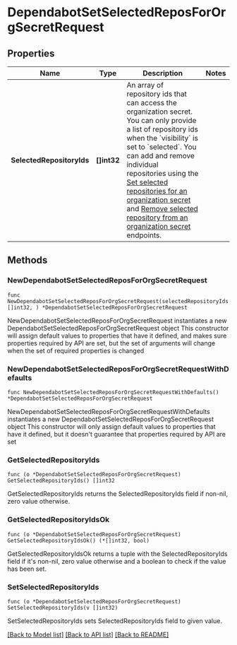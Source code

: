 # DependabotSetSelectedReposForOrgSecretRequest

## Properties

Name | Type | Description | Notes
------------ | ------------- | ------------- | -------------
**SelectedRepositoryIds** | **[]int32** | An array of repository ids that can access the organization secret. You can only provide a list of repository ids when the &#x60;visibility&#x60; is set to &#x60;selected&#x60;. You can add and remove individual repositories using the [Set selected repositories for an organization secret](https://docs.github.com/rest/reference/dependabot#set-selected-repositories-for-an-organization-secret) and [Remove selected repository from an organization secret](https://docs.github.com/rest/reference/dependabot#remove-selected-repository-from-an-organization-secret) endpoints. | 

## Methods

### NewDependabotSetSelectedReposForOrgSecretRequest

`func NewDependabotSetSelectedReposForOrgSecretRequest(selectedRepositoryIds []int32, ) *DependabotSetSelectedReposForOrgSecretRequest`

NewDependabotSetSelectedReposForOrgSecretRequest instantiates a new DependabotSetSelectedReposForOrgSecretRequest object
This constructor will assign default values to properties that have it defined,
and makes sure properties required by API are set, but the set of arguments
will change when the set of required properties is changed

### NewDependabotSetSelectedReposForOrgSecretRequestWithDefaults

`func NewDependabotSetSelectedReposForOrgSecretRequestWithDefaults() *DependabotSetSelectedReposForOrgSecretRequest`

NewDependabotSetSelectedReposForOrgSecretRequestWithDefaults instantiates a new DependabotSetSelectedReposForOrgSecretRequest object
This constructor will only assign default values to properties that have it defined,
but it doesn't guarantee that properties required by API are set

### GetSelectedRepositoryIds

`func (o *DependabotSetSelectedReposForOrgSecretRequest) GetSelectedRepositoryIds() []int32`

GetSelectedRepositoryIds returns the SelectedRepositoryIds field if non-nil, zero value otherwise.

### GetSelectedRepositoryIdsOk

`func (o *DependabotSetSelectedReposForOrgSecretRequest) GetSelectedRepositoryIdsOk() (*[]int32, bool)`

GetSelectedRepositoryIdsOk returns a tuple with the SelectedRepositoryIds field if it's non-nil, zero value otherwise
and a boolean to check if the value has been set.

### SetSelectedRepositoryIds

`func (o *DependabotSetSelectedReposForOrgSecretRequest) SetSelectedRepositoryIds(v []int32)`

SetSelectedRepositoryIds sets SelectedRepositoryIds field to given value.



[[Back to Model list]](../README.md#documentation-for-models) [[Back to API list]](../README.md#documentation-for-api-endpoints) [[Back to README]](../README.md)


